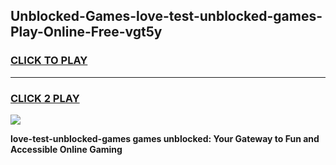 
## Unblocked-Games-love-test-unblocked-games-Play-Online-Free-vgt5y
<h3>
<a href="https://premium76.site?title=love-test-unblocked-games&ref=26A">CLICK TO PLAY</a></h3>
<hr>

<h3>
<a href="https://premium76.site?title=love-test-unblocked-games&ref=26A">CLICK 2 PLAY</a>
  
</h3>

<a href="https://premium76.site?title=love-test-unblocked-games&ref=26A"><img src="https://clearcache.store/games.png"></a>


**love-test-unblocked-games games unblocked: Your Gateway to Fun and Accessible Online Gaming**
